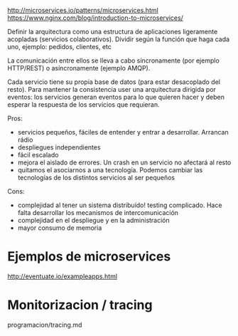 http://microservices.io/patterns/microservices.html
https://www.nginx.com/blog/introduction-to-microservices/

Definir la arquitectura como una estructura de aplicaciones ligeramente acopladas (servicios colaborativos).
Dividir según la función que haga cada uno, ejemplo: pedidos, clientes, etc

La comunicación entre ellos se lleva a cabo síncronamente (por ejemplo HTTP/REST) o asíncronamente (ejemplo AMQP).

Cada servicio tiene su propia base de datos (para estar desacoplado del resto).
Para mantener la consistencia user una arquitectura dirigida por eventos: los servicios generan eventos para lo que quieren hacer y deben esperar la respuesta de los servicios que requieran.


Pros:
  - servicios pequeños, fáciles de entender y entrar a desarrollar. Arrancan rádio
  - despliegues independientes
  - fácil escalado
  - mejora el aislado de errores. Un crash en un servicio no afectará al resto
  - quitamos el asociarnos a una tecnología. Podemos cambiar las tecnologías de los distintos servicios al ser pequeños

Cons:
  - complejidad al tener un sistema distribuído! testing complicado. Hace falta desarrollar los mecanismos de intercomunicación
  - complejidad en el despliegue y en la administración
  - mayor consumo de memoria


# Ejemplos de microservices
http://eventuate.io/exampleapps.html

# Monitorizacion / tracing
programacion/tracing.md
